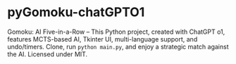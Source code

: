 # pyGomoku-chatGPTO1
Gomoku: AI Five-in-a-Row – This Python project, created with ChatGPT o1, features MCTS-based AI, Tkinter UI, multi-language support, and undo/timers. Clone, run `python main.py`, and enjoy a strategic match against the AI. Licensed under MIT.
